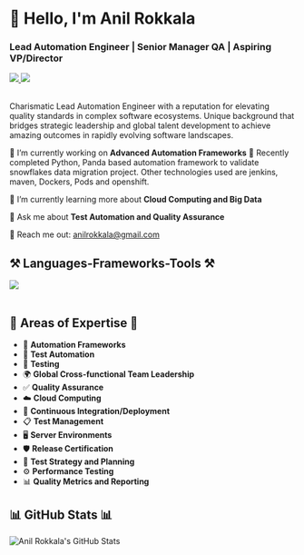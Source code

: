 # 👋 Hello, I'm Anil Rokkala

<h3 align="left">Lead Automation Engineer | Senior Manager QA | Aspiring VP/Director</h3>

<div align="left">
  <a href="mailto:anilrokkala@gmail.com" target="_blank">
    <img src="https://img.shields.io/badge/Gmail-D14836?style=for-the-badge&logo=gmail&logoColor=white" target="_blank" />
  </a> 
  <a href="https://www.linkedin.com/in/anilrokkala/" target="_blank">
    <img src="https://img.shields.io/badge/LinkedIn-0077B5?style=for-the-badge&logo=linkedin&logoColor=white" target="_blank" />
  </a>
</div>

<br>

Charismatic Lead Automation Engineer with a reputation for elevating quality standards in complex software ecosystems. Unique background that bridges strategic leadership and global talent development to achieve amazing outcomes in rapidly evolving software landscapes.

<div align="left">
 
 🔭 I’m currently working on **Advanced Automation Frameworks**
 🔭 Recently completed Python, Panda based automation framework to validate snowflakes data migration project. Other technologies used are jenkins, maven, Dockers, Pods and openshift. 
 
 🌱 I’m currently learning more about **Cloud Computing and Big Data**

💬 Ask me about **Test Automation and Quality Assurance**

📧 Reach me out: anilrokkala@gmail.com

</div>

<h2 align="left">⚒️ Languages-Frameworks-Tools ⚒️</h2>
<div align="left">
    <img src="https://skillicons.dev/icons?i=java,python,ruby,javascript,selenium,github,aws,azure,docker,kubernetes,mysql,mongodb" /><br>
</div>

<br/>

<h2 align="left">🌟 Areas of Expertise 🌟</h2>

<div align="left">
  
  - 🚀 **Automation Frameworks**
  - 🤖 **Test Automation**
  - 🧪 **Testing**
  - 🌍 **Global Cross-functional Team Leadership**
  - ✅ **Quality Assurance**
  - ☁️ **Cloud Computing**
  - 🔄 **Continuous Integration/Deployment**
  - 📋 **Test Management**
  - 🖥️ **Server Environments**
  - 🛡️ **Release Certification**
  - 📝 **Test Strategy and Planning**
  - ⚙️ **Performance Testing**
  - 📊 **Quality Metrics and Reporting**
    
</div>

<h2 align="left">📊 GitHub Stats 📊</h2>

![Anil Rokkala's GitHub Stats](https://github-readme-stats.vercel.app/api?username=rokkys&show_icons=true&theme=radical)

